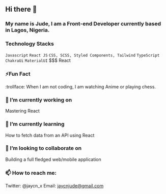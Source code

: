 ## Hi there 👋

### My name is Jude, I am a Front-end Developer currently based in Lagos, Nigeria.

### Technology Stacks

```Javascript```
```React JS```
```CSS, SCSS, Styled Components, Tailwind```
```TypeScript```
```ChakraUi```
```MaterialUI```
$$$ React

### ⚡Fun Fact 

:trollface: When I am not coding, I am watching Anime or playing chess.

### 🔭 I’m currently working on
Mastering React

### 🌱 I’m currently learning 
How to fetch data from an API using React
 

### 👯 I’m looking to collaborate on 
Building a full fledged web/mobile application 

### 📫 How to reach me: 
Twitter: @jaycn_x
Email: jaycnjude@gmail.com

<!--
**Jaycns/Jaycns** is a ✨ _special_ ✨ repository because its `README.md` (this file) appears on your GitHub profile.

Here are some ideas to get you started:

- 
- 
- 👯 I’m looking to collaborate on ...
- 🤔 I’m looking for help with ...
- 💬 Ask me about ...
- 📫 How to reach me: ...
- 
- ⚡ Fun fact: ...
-->
